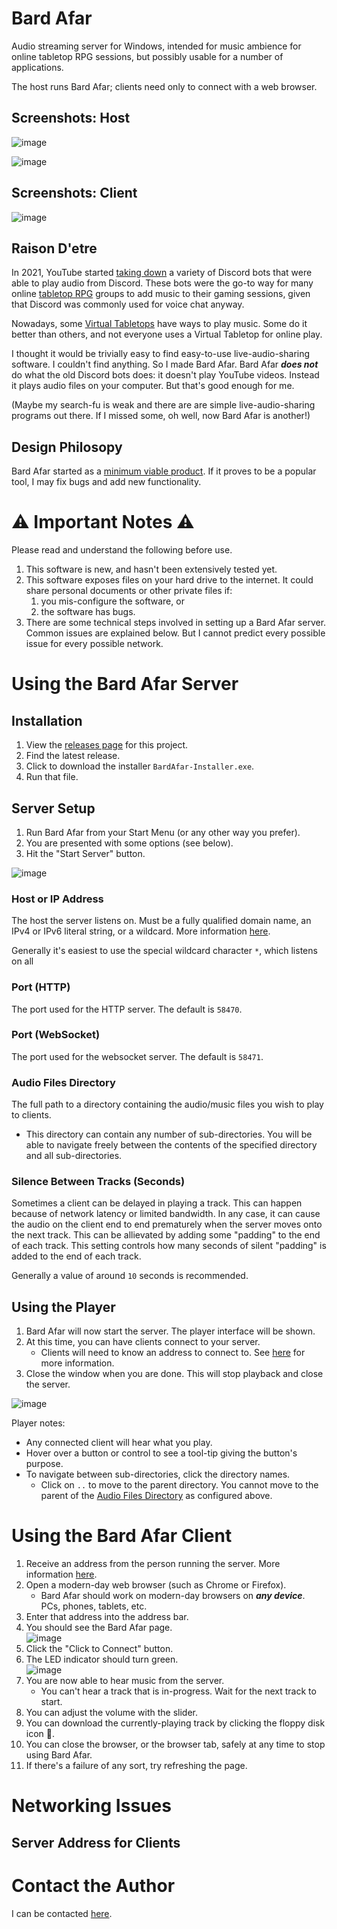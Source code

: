 # Bard Afar

Audio streaming server for Windows, intended for music ambience for online tabletop RPG sessions, but possibly usable for a number of applications.

The host runs Bard Afar; clients need only to connect with a web browser.

## Screenshots: Host

![image](https://user-images.githubusercontent.com/44771168/226324058-2395ce9a-0d47-480f-8f38-ff96b3606260.png)

![image](https://user-images.githubusercontent.com/44771168/226331131-df570a86-0ca4-41fc-98bc-264bd07af4a6.png)

## Screenshots: Client

![image](https://user-images.githubusercontent.com/44771168/226339516-ea85c449-bc64-4c4c-a678-c8c6b2e77e78.png)

## Raison D'etre

In 2021, YouTube started [taking down](https://www.theverge.com/2021/9/12/22669502/youtube-discord-rythm-music-bot-closure) a variety of Discord bots that were able to play audio from Discord. These bots were the go-to way for many online [tabletop RPG](https://en.wikipedia.org/wiki/Tabletop_role-playing_game) groups to add music to their gaming sessions, given that Discord was commonly used for voice chat anyway.

Nowadays, some [Virtual Tabletops](https://en.wikipedia.org/wiki/Digital_tabletop_game#Virtual_tabletops) have ways to play music. Some do it better than others, and not everyone uses a Virtual Tabletop for online play.

I thought it would be trivially easy to find easy-to-use live-audio-sharing software. I couldn't find anything. So I made Bard Afar. Bard Afar ***does not*** do what the old Discord bots does: it doesn't play YouTube videos. Instead it plays audio files on your computer. But that's good enough for me.

(Maybe my search-fu is weak and there are are simple live-audio-sharing programs out there. If I missed some, oh well, now Bard Afar is another!)

## Design Philosopy

Bard Afar started as a [minimum viable product](https://en.wikipedia.org/wiki/Minimum_viable_product). If it proves to be a popular tool, I may fix bugs and add new functionality.

# ⚠️ Important Notes ⚠️

Please read and understand the following before use.

1. This software is new, and hasn't been extensively tested yet.
2. This software exposes files on your hard drive to the internet. It could share personal documents or other private files if:
   1. you mis-configure the software, or
   2. the software has bugs.
3. There are some technical steps involved in setting up a Bard Afar server. Common issues are explained below. But I cannot predict every possible issue for every possible network.

# Using the Bard Afar Server

## Installation

1. View the [releases page](https://github.com/d16-nichevo/bard-afar/releases) for this project.
2. Find the latest release.
3. Click to download the installer `BardAfar-Installer.exe`.
4. Run that file.

## Server Setup

1. Run Bard Afar from your Start Menu (or any other way you prefer).   
1. You are presented with some options (see below).
1. Hit the "Start Server" button.

![image](https://user-images.githubusercontent.com/44771168/226324058-2395ce9a-0d47-480f-8f38-ff96b3606260.png)

### Host or IP Address

The host the server listens on. Must be a fully qualified domain name, an IPv4 or IPv6 literal string, or a wildcard. More information [here](https://learn.microsoft.com/en-gb/windows/win32/http/urlprefix-strings).

Generally it's easiest to use the special wildcard character `*`, which listens on all 

### Port (HTTP) 

The port used for the HTTP server. The default is `58470`.

### Port (WebSocket)

The port used for the websocket server. The default is `58471`.

### Audio Files Directory

The full path to a directory containing the audio/music files you wish to play to clients.

* This directory can contain any number of sub-directories. You will be able to navigate freely between the contents of the specified directory and all sub-directories.

### Silence Between Tracks (Seconds)

Sometimes a client can be delayed in playing a track. This can happen because of network latency or limited bandwidth. In any case, it can cause the audio on the client end to end prematurely when the server moves onto the next track. This can be allievated by adding some "padding" to the end of each track. This setting controls how many seconds of silent "padding" is added to the end of each track.

Generally a value of around `10` seconds is recommended.

## Using the Player

1. Bard Afar will now start the server. The player interface will be shown.
2. At this time, you can have clients connect to your server.
   * Clients will need to know an address to connect to. See [here](#server-address-for-clients) for more information.
3. Close the window when you are done. This will stop playback and close the server.

![image](https://user-images.githubusercontent.com/44771168/226331131-df570a86-0ca4-41fc-98bc-264bd07af4a6.png)

Player notes:

* Any connected client will hear what you play.
* Hover over a button or control to see a tool-tip giving the button's purpose.
* To navigate between sub-directories, click the directory names.
  * Click on `..` to move to the parent directory. You cannot move to the parent of the [Audio Files Directory](#audio-files-directory) as configured above.

# Using the Bard Afar Client

1. Receive an address from the person running the server. More information [here](#server-address-for-clients).
2. Open a modern-day web browser (such as Chrome or Firefox).
   * Bard Afar should work on modern-day browsers on ***any device***. PCs, phones, tablets, etc.
4. Enter that address into the address bar.
5. You should see the Bard Afar page.<br/>
   ![image](https://user-images.githubusercontent.com/44771168/226333277-cd5cc942-69c4-4e6c-8969-a5448d67de8d.png)
5. Click the "Click to Connect" button.
6. The LED indicator should turn green.<br/>
   ![image](https://user-images.githubusercontent.com/44771168/226334098-166079f3-6091-49d8-bd9b-69e515d69009.png)
8. You are now able to hear music from the server.
   * You can't hear a track that is in-progress. Wait for the next track to start.
9. You can adjust the volume with the slider.
10. You can download the currently-playing track by clicking the floppy disk icon 💾.
11. You can close the browser, or the browser tab, safely at any time to stop using Bard Afar.
12. If there's a failure of any sort, try refreshing the page.

# Networking Issues

## Server Address for Clients

# Contact the Author

I can be contacted [here](https://deck16.net/contact).

